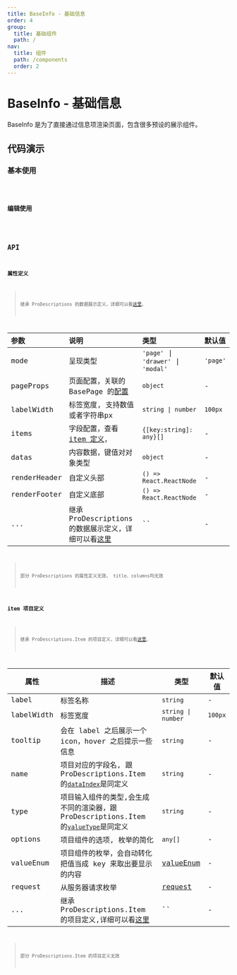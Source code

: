 ```yaml
---
title: BaseInfo - 基础信息
order: 4
group:
  title: 基础组件
  path: /
nav:
  title: 组件
  path: /components
  order: 2
---
```


# BaseInfo - 基础信息

BaseInfo 是为了直接通过信息项渲染页面，包含很多预设的展示组件。

## 代码演示

### 基本使用

<code src="./demos/base.tsx" iframe="400px" title="基本使用" desc="基本使用" />

### 编辑使用

<code src="./demos/edit.tsx" iframe="400px" title="编辑使用" desc="编辑使用" />

## API

### 属性定义

> 继承 ProDescriptions 的数据展示定义，详细可以看[这里](https://procomponents.ant.design/components/descriptions#prodescriptions)。

| 参数 | 说明 | 类型 | 默认值 |
| :-- | :-- | :-- | :-- |
| mode | 呈现类型 | `'page'` \| `'drawer'` \| `'modal'` | `'page'` |
| pageProps | 页面配置，关联的 BasePage 的[配置](/components/base-page) | `object` | - |
| labelWidth | 标签宽度, 支持数值或者字符串px | `string \| number` | `100px` |
| items | 字段配置，查看[item 定义](/components/base-info#item-表单项定义)， | `{[key:string]: any}[]` | - |
| datas | 内容数据，键值对对象类型 | `object` | - |
| renderHeader | 自定义头部 | `() => React.ReactNode ` | - |
| renderFooter | 自定义底部 | `() => React.ReactNode ` | - |
| ... | 继承 ProDescriptions 的数据展示定义，详细可以看[这里](https://procomponents.ant.design/components/descriptions#prodescriptions) | `` | - |

> 部分 ProDescriptions 的属性定义无效， title、columns均无效

### item 项目定义

> 继承 ProDescriptions.Item 的项目定义，详细可以看[这里](https://procomponents.ant.design/components/descriptions#prodescriptionsitem)。

| 属性 | 描述 | 类型 | 默认值 |
| --- | --- | --- | --- |
| label | 标签名称 | `string` | - |
| labelWidth | 标签宽度 | `string \| number` | `100px` |
| tooltip | 会在 label 之后展示一个 icon，hover 之后提示一些信息 | `string` | - |
| name | 项目对应的字段名, 跟 ProDescriptions.Item 的[`dataIndex`](https://procomponents.ant.design/components/descriptions#prodescriptionsitem)是同定义 | `string` | - |
| type | 项目输入组件的类型,会生成不同的渲染器，跟 ProDescriptions.Item 的[`valueType`](https://procomponents.ant.design/components/descriptions#prodescriptionsitem)是同定义 | `string` | - |
| options | 项目组件的选项, 枚举的简化 | `any[]` | - |
| valueEnum | 项目组件的枚举，会自动转化把值当成 key 来取出要显示的内容 | [valueEnum](https://procomponents.ant.design/components/schema#valueenum) | - |
| request | 从服务器请求枚举 | [request](https://procomponents.ant.design/components/schema#request-%E5%92%8C-params) | - |
| ... | 继承 ProDescriptions.Item 的项目定义,详细可以看[这里](https://procomponents.ant.design/components/descriptions#prodescriptionsitem) | `` | - |

> 部分 ProDescriptions.Item 的项目定义无效
